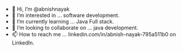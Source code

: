 - 👋 Hi, I’m @abnishnayak
- 👀 I’m interested in ... software development.
- 🌱 I’m currently learning ... Java Full stack.
- 💞️ I’m looking to collaborate on ... java development.
- 📫 How to reach me ... linkedin.com/in/abnish-nayak-795a511b0 on LinkedIn.

<!---
abnishnayak/abnishnayak is a ✨ special ✨ repository because its `README.md` (this file) appears on your GitHub profile.
You can click the Preview link to take a look at your changes.
--->
